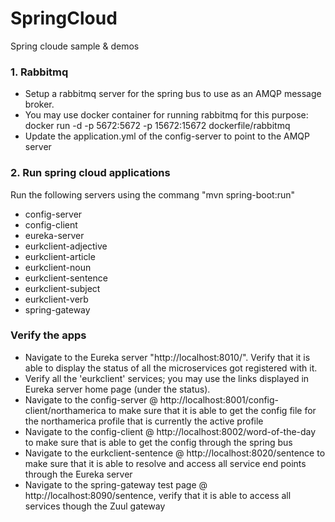 # SpringCloud
Spring cloude sample &amp; demos

### 1. Rabbitmq
* Setup a rabbitmq server for the spring bus to use as an AMQP message broker.
 * You may use docker container for running rabbitmq for this purpose: docker run -d -p 5672:5672 -p 15672:15672 dockerfile/rabbitmq
* Update the application.yml of the config-server to point to the AMQP server

### 2. Run spring cloud applications
Run the following servers using the commang "mvn spring-boot:run" 
* config-server	
* config-client	
* eureka-server	
* eurkclient-adjective	
* eurkclient-article	
* eurkclient-noun	
* eurkclient-sentence	
* eurkclient-subject	
* eurkclient-verb	
* spring-gateway

### Verify the apps
* Navigate to the Eureka server "http://localhost:8010/". Verify that it is able to display the status of all the microservices got registered with it.
* Verify all the 'eurkclient' services; you may use the links displayed in Eureka server home page (under the status).
* Navigate to the config-server @ http://localhost:8001/config-client/northamerica to make sure that it is able to get the config file for the northamerica profile that is currently the active profile
* Navigate to the config-client @ http://localhost:8002/word-of-the-day to make sure that is able to get the config through the spring bus
* Navigate to the eurkclient-sentence @ http://localhost:8020/sentence to make sure that it is able to resolve and access all service end points through the Eureka server
* Navigate to the spring-gateway test page @ http://localhost:8090/sentence, verify that it is able to access all services though the Zuul gateway
